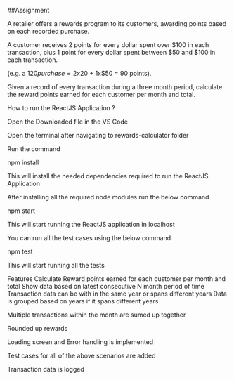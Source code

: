 ##Assignment

A retailer offers a rewards program to its customers, awarding points based on each recorded purchase.

A customer receives 2 points for every dollar spent over $100 in each transaction, plus 1 point for every dollar spent between $50 and $100 in each transaction.

(e.g. a $120 purchase = 2x$20 + 1x$50 = 90 points).

Given a record of every transaction during a three month period, calculate the reward points earned for each customer per month and total.

How to run the ReactJS Application ?

Open the Downloaded file in the VS Code

Open the terminal after navigating to rewards-calculator folder

Run the command

npm install

This will install the needed dependencies required to run the ReactJS Application

After installing all the required node modules run the below command

npm start

This will start running the ReactJS application in localhost

You can run all the test cases using the below command

npm test

This will start running all the tests

Features
Calculate Reward points earned for each customer per month and total
Show data based on latest consecutive N month period of time
Transaction data can be with in the same year or spans different years
Data is grouped based on years if it spans different years

Multiple transactions within the month are sumed up together

Rounded up rewards

Loading screen and Error handling is implemented

Test cases for all of the above scenarios are added

Transaction data is logged
